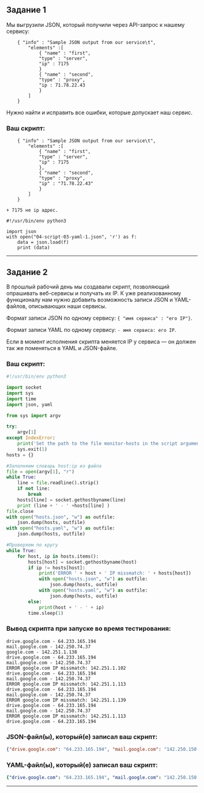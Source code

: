 ## Задание 1

Мы выгрузили JSON, который получили через API-запрос к нашему сервису:

```
    { "info" : "Sample JSON output from our service\t",
        "elements" :[
            { "name" : "first",
            "type" : "server",
            "ip" : 7175
            }
            { "name" : "second",
            "type" : "proxy",
            "ip : 71.78.22.43
            }
        ]
    }
```
  Нужно найти и исправить все ошибки, которые допускает наш сервис.

### Ваш скрипт:

```
    { "info" : "Sample JSON output from our service\t",
        "elements" :[
            { "name" : "first",
            "type" : "server",
            "ip" : 7175
            },
            { "name" : "second",
            "type" : "proxy",
            "ip" : "71.78.22.43"
            }
        ]
    }

+ 7175 не ip адрес.
        
#!/usr/bin/env python3

import json
with open("04-script-03-yaml-1.json", 'r') as f:
    data = json.load(f)
    print (data)
```

---

## Задание 2

В прошлый рабочий день мы создавали скрипт, позволяющий опрашивать веб-сервисы и получать их IP. К уже реализованному функционалу нам нужно добавить возможность записи JSON и YAML-файлов, описывающих наши сервисы.

Формат записи JSON по одному сервису: `{ "имя сервиса" : "его IP"}`.

Формат записи YAML по одному сервису: `- имя сервиса: его IP`.

Если в момент исполнения скрипта меняется IP у сервиса — он должен так же поменяться в YAML и JSON-файле.

### Ваш скрипт:

```python
#!/usr/bin/env python3

import socket
import sys
import time
import json, yaml

from sys import argv

try:
    argv[1]
except IndexError:
    print('Set the path to the file monitor-hosts in the script argument')
    sys.exit(1)
hosts = {}

#Заполняем словарь host:ip из файла
file = open(argv[1], "r")
while True:
    line = file.readline().strip()
    if not line:
        break
    hosts[line] = socket.gethostbyname(line)
    print (line + ' - ' +hosts[line] )
file.close
with open("hosts.json", "w") as outfile:
    json.dump(hosts, outfile)
with open("hosts.yaml", "w") as outfile:
    json.dump(hosts, outfile)

#Проверяем по кругу
while True:
    for host, ip in hosts.items():
        hosts[host] = socket.gethostbyname(host)
        if ip != hosts[host]:
            print('ERROR ' + host + ' IP missmatch: ' + hosts[host])
            with open("hosts.json", "w") as outfile:
                json.dump(hosts, outfile)
            with open("hosts.yaml", "w") as outfile:
                json.dump(hosts, outfile)
        else:
            print(host + ' - ' + ip)
        time.sleep(1)
```

### Вывод скрипта при запуске во время тестирования:

```
drive.google.com - 64.233.165.194
mail.google.com - 142.250.74.37
google.com - 142.251.1.138
drive.google.com - 64.233.165.194
mail.google.com - 142.250.74.37
ERROR google.com IP missmatch: 142.251.1.102
drive.google.com - 64.233.165.194
mail.google.com - 142.250.74.37
ERROR google.com IP missmatch: 142.251.1.113
drive.google.com - 64.233.165.194
mail.google.com - 142.250.74.37
ERROR google.com IP missmatch: 142.251.1.139
drive.google.com - 64.233.165.194
mail.google.com - 142.250.74.37
ERROR google.com IP missmatch: 142.251.1.113
drive.google.com - 64.233.165.194
```

### JSON-файл(ы), который(е) записал ваш скрипт:

```json
{"drive.google.com": "64.233.165.194", "mail.google.com": "142.250.150.83", "google.com": "64.233.165.138"}
```

### YAML-файл(ы), который(е) записал ваш скрипт:

```yaml
{"drive.google.com": "64.233.165.194", "mail.google.com": "142.250.150.83", "google.com": "64.233.165.138"}
```

---